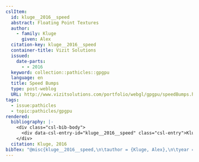 ```yaml
---
cslItem:
  id: kluge__2016__speed
  abstract: Floating Point Textures
  author:
    - family: Kluge
      given: Alex
  citation-key: kluge__2016__speed
  container-title: Vizit Solutions
  issued:
    date-parts:
      - - 2016
  keyword: collection::pathicles::gpgpu
  language: en
  title: Speed Bumps
  type: post-weblog
  URL: http://www.vizitsolutions.com/portfolio/webgl/gpgpu/speedBumps.html
tags:
  - issue:pathicles
  - topic:pathicles/gpgpu
rendered:
  bibliography: |-
    <div class="csl-bib-body">
      <div data-csl-entry-id="kluge__2016__speed" class="csl-entry">Kluge, A. 2016 “Speed Bumps,” <i>Vizit Solutions</i>. Available at: <a href='http://www.vizitsolutions.com/portfolio/webgl/gpgpu/speedBumps.html.'>http://www.vizitsolutions.com/portfolio/webgl/gpgpu/speedBumps.html.</a></div>
    </div>
  citation: Kluge, 2016
bibTex: "@misc{kluge__2016__speed,\n\tauthor = {Kluge, Alex},\n\tyear = {2016},\n\ttitle = {Speed {Bumps}},\n\thowpublished = {http://www.vizitsolutions.com/portfolio/webgl/gpgpu/speedBumps.html},\n}\n\n"
---
```

